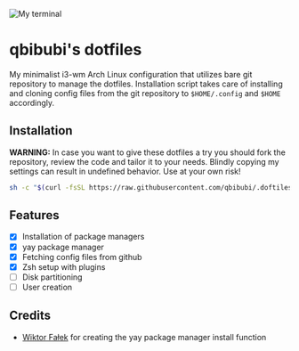 ![My terminal](https://i.imgur.com/fVKBg9M.png)

# qbibubi's dotfiles

My minimalist i3-wm Arch Linux configuration that utilizes bare git repository to manage the dotfiles. Installation script takes care of installing and cloning config files from the git repository to `$HOME/.config` and `$HOME` accordingly.

## Installation

**WARNING:** In case you want to give these dotfiles a try you should fork the repository, review the code and tailor it to your needs. Blindly copying my settings can result in undefined behavior. Use at your own risk!

```bash
sh -c "$(curl -fsSL https://raw.githubusercontent.com/qbibubi/.doftiles/main/install.sh)"
```

## Features
- [x] Installation of package managers 
- [x] yay package manager
- [x] Fetching config files from github 
- [x] Zsh setup with plugins
- [ ] Disk partitioning
- [ ] User creation
 
## Credits
- [Wiktor Fałek](https://github.com/wiktor-falek) for creating the yay package manager install function
